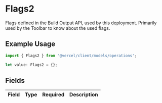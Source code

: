 # Flags2

Flags defined in the Build Output API, used by this deployment. Primarily used by the Toolbar to know about the used flags.

## Example Usage

```typescript
import { Flags2 } from '@vercel/client/models/operations';

let value: Flags2 = {};
```

## Fields

| Field | Type | Required | Description |
| ----- | ---- | -------- | ----------- |
